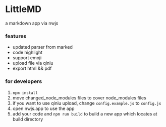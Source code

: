 # LittleMD
a markdown app via nwjs

### features

- updated parser from marked
- code highlight
- support emoji
- upload file via qiniu
- export html && pdf

### for developers

1. `npm install`
2. move changed_node_modules files to cover node_modules files
3. if you want to use qiniu upload, change `config.example.js` to `config.js`
4. open nwjs.app to use the app
5. add your code and `npm run build` to build a new app which locates at build directory
